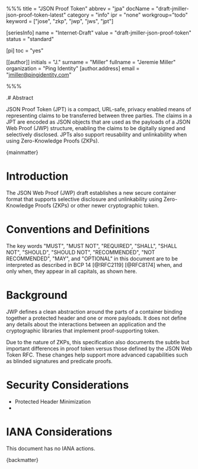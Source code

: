 %%%
title = "JSON Proof Token"
abbrev = "jpa"
docName = "draft-jmiller-json-proof-token-latest"
category = "info"
ipr = "none"
workgroup="todo"
keyword = ["jose", "zkp", "jwp", "jws", "jpt"]

[seriesInfo]
name = "Internet-Draft"
value = "draft-jmiller-json-proof-token"
status = "standard"

[pi]
toc = "yes"

[[author]]
initials = "J."
surname = "Miller"
fullname = "Jeremie Miller"
organization = "Ping Identity"
  [author.address]
   email = "jmiller@pingidentity.com"

%%%

.# Abstract

JSON Proof Token (JPT) is a compact, URL-safe, privacy enabled means of representing claims to be transferred between three parties.  The claims in a JPT are encoded as JSON objects that are used as the payloads of a JSON Web Proof (JWP) structure, enabling the claims to be digitally signed and selectively disclosed.  JPTs also support reusability and unlinkability when using Zero-Knowledge Proofs (ZKPs).

{mainmatter}

# Introduction

The JSON Web Proof (JWP) draft establishes a new secure container format that supports selective disclosure and unlinkability using Zero-Knowledge Proofs (ZKPs) or other newer cryptographic token.

# Conventions and Definitions

The key words "MUST", "MUST NOT", "REQUIRED", "SHALL", "SHALL NOT", "SHOULD",
"SHOULD NOT", "RECOMMENDED", "NOT RECOMMENDED", "MAY", and "OPTIONAL" in this
document are to be interpreted as described in BCP 14 [@!RFC2119] [@RFC8174]
when, and only when, they appear in all capitals, as shown here.

# Background

JWP defines a clean abstraction around the parts of a container binding together a protected header and one or more payloads.  It does not define any details about the interactions between an application and the cryptographic libraries that implement proof-supporting token.

Due to the nature of ZKPs, this specification also documents the subtle but important differences in proof token versus those defined by the JSON Web Token RFC.  These changes help support more advanced capabilities such as blinded signatures and predicate proofs.



# Security Considerations

* Protected Header Minimization
* 

# IANA Considerations

This document has no IANA actions.

{backmatter}
